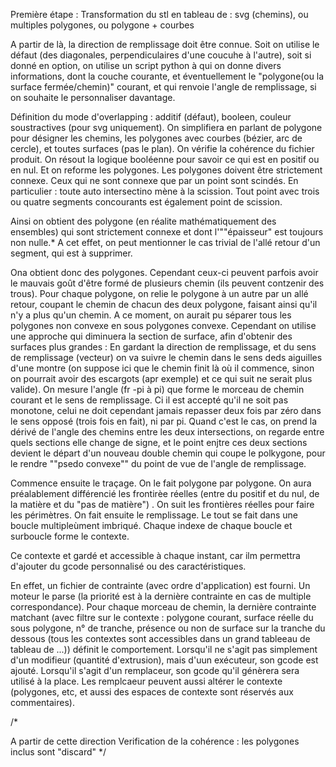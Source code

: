 Première étape :
Transformation du stl en tableau de :
svg (chemins), ou multiples polygones, ou polygone + courbes

A partir de là, la direction de remplissage doit être connue.
Soit on utilise le défaut (des diagonales, perpendiculaires d'une coucuhe à l'autre), soit si donné en option, on utilise un script python à qui on donne divers informations, dont la couche courante, et éventuellement le "polygone(ou la surface fermée/chemin)" courant, et qui renvoie l'angle de remplissage, si on souhaite le personnaliser davantage.

Définition du mode d'overlapping : additif (défaut), booleen, couleur soustractives (pour svg uniquement).
On simplifiera en parlant de polygone pour désigner les chemins, les polygones avec courbes (bézier, arc de cercle), et toutes surfaces (pas le plan).
On vérifie la cohérence du fichier produit.
On résout la logique booléenne pour savoir ce qui est en positif ou en nul. Et on reforme les polygones.
Les polygones doivent être strictement connexe. Ceux qui ne sont connexe que par un point sont scindés. En particulier : toute auto intersectino mène à la scission.
Tout point avec trois ou quatre segments concourants est également point de scission.

Ainsi on obtient des polygone (en réalite mathématiquement des ensembles) qui sont strictement connexe et dont l'""épaisseur" est toujours non nulle.*
A cet effet, on peut mentionner le cas trivial de l'allé retour d'un segment, qui est à supprimer.

Ona obtient donc des polygones. Cependant ceux-ci peuvent parfois avoir le mauvais goût d'être formé de plusieurs chemin (ils peuvent contzenir des trous).
Pour chaque polygone, on relie le polygone à un autre par un allé retour, coupant le chemin de chacun des deux polygone, faisant ainsi qu'il n'y a plus qu'un chemin.
A ce moment, on aurait pu séparer tous les polygones non convexe en sous polygones convexe.
Cependant on utilise une approche qui diminuera la section de surface, afin d'obtenir des surfaces plus grandes :
En gardant la direction de remplissage, et du sens de remplissage (vecteur) on va suivre le chemin dans le sens deds aiguilles d'une montre (on suppose ici que le chemin finit là où il commence, sinon on pourrait avoir des escargots (apr exemple) et ce qui suit ne serait plus valide). On mesure l'angle (fr -pi à pi) que forme le morceau de chemin courant et le sens de remplissage. Ci il est accepté qu'il ne soit pas monotone, celui ne doit cependant jamais repasser deux fois par zéro dans le sens opposé (trois fois en fait), ni par pi. Quand c'est le cas, on prend la dérivé de l'angle des chemins entre les deux intersections, on regarde entre quels sections elle change de signe, et le point enjtre ces deux sections devient le départ d'un nouveau double chemin qui coupe le polkygone, pour le rendre ""psedo convexe"" du point de vue de l'angle de remplissage.

Commence ensuite le traçage. On le fait polygone par polygone. On aura préalablement différencié les frontirèe réelles (entre du positif et du nul, de la matière et du "pas de matière") . On suit les frontières réelles pour faire les périmètres.
On fait ensuite le remplissage.
Le tout se fait dans une boucle multipleùment imbriqué.
Chaque indexe de chaque boucle et surboucle forme le contexte.

Ce contexte et gardé et accessible à chaque instant, car ilm permettra d'ajouter du gcode personnalisé ou des caractéristiques.

En effet, un fichier de contrainte (avec ordre d'application) est fourni. Un moteur le parse (la priorité est à la dernière contrainte en cas de multiple correspondance).
Pour chaque morceau de chemin, la dernière contrainte matchant (avec filtre sur le contexte : polygone courant, surface réelle du sous polygone, n° de tranche, présence ou non de surface sur la tranche du dessous (tous les contextes sont accessibles dans un grand tableeau de tableau de ...)) définit le comportement. Lorsqu'il ne s'agit pas simplement d'un modifieur (quantité d'extrusion), mais d'uun exécuteur, son gcode est ajouté. Lorsqu'il s'agit d'un remplaceur, son gcode qu'il génèrera sera utilisé à la place. Les remplcaeur peuvent aussi altérer le contexte (polygones, etc, et aussi des espaces de contexte sont réservés aux commentaires).

/*

A partir de cette direction
Verification de la cohérence : les polygones inclus sont "discard"
*/
